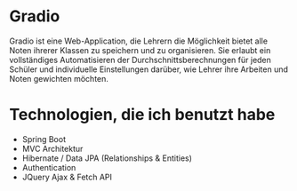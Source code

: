 # Gradio
Gradio ist eine Web-Application, die Lehrern die Möglichkeit bietet alle Noten ihrerer Klassen zu speichern und zu organisieren. Sie erlaubt  ein vollständiges Automatisieren der Durchschnittsberechnungen für jeden Schüler und individuelle Einstellungen darüber, wie Lehrer ihre Arbeiten und Noten gewichten möchten.

# Technologien, die ich benutzt habe
- Spring Boot
- MVC Architektur
- Hibernate / Data JPA (Relationships & Entities)
- Authentication
- JQuery Ajax & Fetch API
